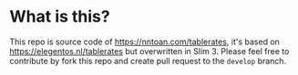 # What is this?

This repo is source code of https://nntoan.com/tablerates, it's based on https://elegentos.nl/tablerates but overwritten in Slim 3.
Please feel free to contribute by fork this repo and create pull request to the `develop` branch.

